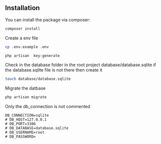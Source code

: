 ## Installation

You can install the package via composer:

```bash
composer install
```

Create a env file
```bash
cp .env.example .env
```

```bash
php artisan  key:generate
```

Check in the database folder in the root project database/database.sqlite if the database.sqlite file is not there then create it
```bash
touch database/database.sqlite
```

Migrate the datbase
```bash
php artisan migrate
```

Only the db_connection is not commented
```env
DB_CONNECTION=sqlite
# DB_HOST=127.0.0.1
# DB_PORT=3306
# DB_DATABASE=database.sqlite
# DB_USERNAME=root
# DB_PASSWORD=
```
